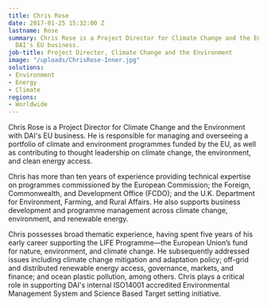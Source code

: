```yaml
---
title: Chris Rose
date: 2017-01-25 15:32:00 Z
lastname: Rose
summary: Chris Rose is a Project Director for Climate Change and the Environment with
  DAI's EU business.
job-title: Project Director, Climate Change and the Environment
image: "/uploads/ChrisRose-Inner.jpg"
solutions:
- Environment
- Energy
- Climate
regions:
- Worldwide
---
```


Chris Rose is a Project Director for Climate Change and the Environment with DAI's EU business. He is responsible for managing and overseeing a portfolio of climate and environment programmes funded by the EU, as well as contributing to thought leadership on climate change, the environment, and clean energy access. 

Chris has more than ten years of experience providing technical expertise on programmes commissioned by the European Commission; the Foreign, Commonwealth, and Development Office (FCDO); and the U.K. Department for Environment, Farming, and Rural Affairs. He also supports business development and programme management across climate change, environment, and renewable energy.

Chris possesses broad thematic experience, having spent five years of his early career supporting the LIFE Programme—the European Union’s fund for nature, environment, and climate change. He subsequently addressed issues including climate change mitigation and adaptation policy; off-grid and distributed renewable energy access, governance, markets, and finance; and ocean plastic pollution, among others. Chris plays a critical role in supporting DAI's internal ISO14001 accredited Environmental Management System and Science Based Target setting initiative. 
